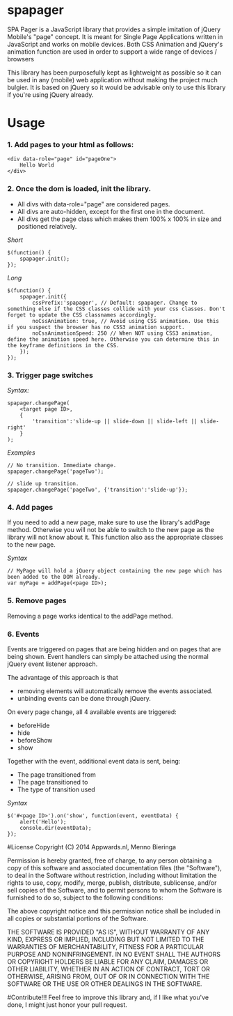 spapager
========

SPA Pager is a JavaScript library that provides a simple imitation of jQuery Mobile's "page" concept.
It is meant for Single Page Applications written in JavaScript and works on mobile devices.
Both CSS Animation and jQuery's animation function are used in order to support a wide range of devices / browsers

This library has been purposefully kept as lightweight as possible so it can be used in any (mobile) web application without making the project much bulgier.
It is based on jQuery so it would be advisable only to use this library if you're using jQuery already.


Usage
=====

### 1. Add pages to your html as follows:
	<div data-role="page" id="pageOne">
		Hello World
	</div>

### 2. Once the dom is loaded, init the library.

* All divs with data-role="page" are considered pages.
* All divs are auto-hidden, except for the first one in the document.
* All divs get the page class which makes them 100% x 100% in size and positioned relatively.

*Short*

	$(function() {
		spapager.init();
	});



*Long*

	$(function() {
		spapager.init({
			cssPrefix:'spapager', // Default: spapager. Change to something else if the CSS classes collide with your css classes. Don't forget to update the CSS classnames accordingly.
			noCssAnimation: true, // Avoid using CSS animation. Use this if you suspect the browser has no CSS3 animation support.
			noCssAnimationSpeed: 250 // When NOT using CSS3 animation, define the animation speed here. Otherwise you can determine this in the keyframe definitions in the CSS.
		});
	});

### 3. Trigger page switches 
*Syntax:*

	spapager.changePage(
		<target page ID>, 
		{
			'transition':'slide-up || slide-down || slide-left || slide-right'
		}
	);

*Examples*

	// No transition. Immediate change.
	spapager.changePage('pageTwo');

	// slide up transition.
	spapager.changePage('pageTwo', {'transition':'slide-up'});



### 4. Add pages
If you need to add a new page, make sure to use the library's addPage method. 
Otherwise you will not be able to switch to the new page as the library will not know about it. This function also ass the appropriate classes to the new page.

*Syntax*

	// MyPage will hold a jQuery object containing the new page which has been added to the DOM already.
	var myPage = addPage(<page ID>); 
	
### 5. Remove pages
Removing a page works identical to the addPage method.

### 6. Events
Events are triggered on pages that are being hidden and on pages that are being shown.
Event handlers can simply be attached using the normal jQuery event listener approach.

The advantage of this approach is that 

* removing elements will automatically remove the events associated.
* unbinding events can be done through jQuery.

On every page change, all 4 available events are triggered:

* beforeHide
* hide
* beforeShow
* show

Together with the event, additional event data is sent, being:

* The page transitioned from
* The page transitioned to
* The type of transition used

*Syntax*

	$('#<page ID>').on('show', function(event, eventData) {
		alert('Hello');
		console.dir(eventData);
	});

#License
Copyright (C) 2014 Appwards.nl, Menno Bieringa

Permission is hereby granted, free of charge, to any person obtaining a copy of this software and associated documentation files (the "Software"), to deal in the Software without restriction, including without limitation the rights to use, copy, modify, merge, publish, distribute, sublicense, and/or sell copies of the Software, and to permit persons to whom the Software is furnished to do so, subject to the following conditions:

The above copyright notice and this permission notice shall be included in all copies or substantial portions of the Software.

THE SOFTWARE IS PROVIDED "AS IS", WITHOUT WARRANTY OF ANY KIND, EXPRESS OR IMPLIED, INCLUDING BUT NOT LIMITED TO THE WARRANTIES OF MERCHANTABILITY, FITNESS FOR A PARTICULAR PURPOSE AND NONINFRINGEMENT. IN NO EVENT SHALL THE AUTHORS OR COPYRIGHT HOLDERS BE LIABLE FOR ANY CLAIM, DAMAGES OR OTHER LIABILITY, WHETHER IN AN ACTION OF CONTRACT, TORT OR OTHERWISE, ARISING FROM, OUT OF OR IN CONNECTION WITH THE SOFTWARE OR THE USE OR OTHER DEALINGS IN THE SOFTWARE.

#Contribute!!!
Feel free to improve this library and, if I like what you've done, I might just honor your pull request.